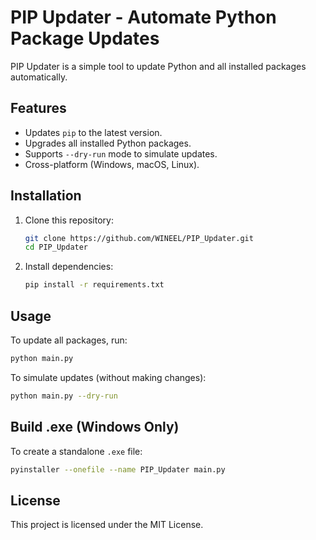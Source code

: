 # PIP Updater - Automate Python Package Updates

PIP Updater is a simple tool to update Python and all installed packages automatically.

## Features
- Updates `pip` to the latest version.
- Upgrades all installed Python packages.
- Supports `--dry-run` mode to simulate updates.
- Cross-platform (Windows, macOS, Linux).

## Installation
1. Clone this repository:
   ```bash
   git clone https://github.com/WINEEL/PIP_Updater.git
   cd PIP_Updater
   ```
2. Install dependencies:
   ```bash
   pip install -r requirements.txt
   ```

## Usage
To update all packages, run:
```bash
python main.py
```
To simulate updates (without making changes):
```bash
python main.py --dry-run
```

## Build .exe (Windows Only)
To create a standalone `.exe` file:
```bash
pyinstaller --onefile --name PIP_Updater main.py
```

## License
This project is licensed under the MIT License.
